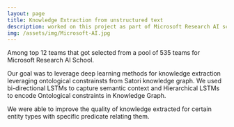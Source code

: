 ```yaml
---
layout: page
title: Knowledge Extraction from unstructured text
description: worked on this project as part of Microsoft Research AI school(AI-611)
img: /assets/img/Microsoft-AI.jpg
---
```


Among top 12 teams that got selected from a pool of 535 teams for Microsoft Research AI School.

Our goal was to leverage deep learning methods for knowledge extraction leveraging ontological constrainsts from Satori knowledge graph. We used bi-directional LSTMs to capture semantic context and Hierarchical LSTMs to encode Ontological constraints in Knowledge Graph.

We were able to improve the quality of knowledge extracted for certain entity types with specific predicate relating them.